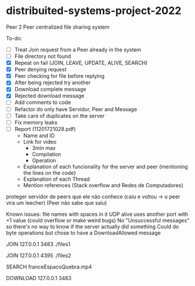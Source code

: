 # distribuited-systems-project-2022
Peer 2 Peer centralized file sharing system


To-do:
- [ ] Treat Join request from a Peer already in the system
- [ ] File directory not found
- [x] Repeat on fail (JOIN, LEAVE, UPDATE, ALIVE, SEARCH)
- [x] Peer denying request
- [x] Peer checking for file before replying
- [x] After being rejected try another
- [x] Download complete message
- [x] Rejected download message
- [ ] Add comments to code
- [ ] Refactor do only have Servidor, Peer and Message
- [ ] Take care of duplicates on the server
- [ ] Fix memory leaks
- [ ] Report (11201721028.pdf)
	- Name and ID
	- Link for video
		- 3min max
		- Compilation
		- Operation
	- Explanation of each funcionality for the server and peer (mentioning the lines on the code)
	- Explanation of each Thread
	- Mention references (Stack overflow and Redes de Computadores)

proteger servidor de peers que ele não conhece (caiu e voltou -> o peer vira um leecher)
(Peer não sabe que saiu)

Known issues:
	file names with spaces in it
	UDP alive uses another port with +1 value (could overflow or make weird bugs)
	No "Unsuccessful messages" so there's no way to know if the server actually did something
	Could do byte operations but chose to have a DownloadAllowed message

JOIN 127.0.0.1 3483 ./files1

JOIN 127.0.0.1 4395 ./files2

SEARCH franceEspacoQuebra.mp4

DOWNLOAD 127.0.0.1 3483
